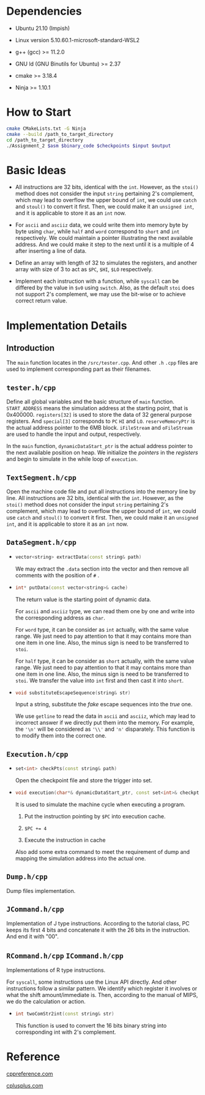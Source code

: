 # Dependencies

- Ubuntu 21.10 (Impish)

- Linux version 5.10.60.1-microsoft-standard-WSL2

- g++ (gcc) >= 11.2.0

- GNU ld (GNU Binutils for Ubuntu) >= 2.37

- cmake >= 3.18.4

- Ninja >= 1.10.1

# How to Start

```bash
cmake CMakeLists.txt -G Ninja
cmake --build /path_to_target_directory
cd /path_to_target_directory
./Assignment_2 $asm $binary_code $checkpoints $input $output 
```

# Basic Ideas

- All instructions are 32 bits, identical with the `int`. However, as the `stoi()` method does not consider the input `string` pertaining 2's complement, which may lead to overflow the upper bound of `int`, we could use `catch` and `stoul()` to convert it first. Then, we could make it an `unsigned int`, and it is applicable to store it as an `int` now. 

- For `ascii` and `asciiz` data, we could write them into memory byte by byte using `char`, while `half` and `word` correspond to `short` and `int` respectively. We could maintain a pointer illustrating the next available address. And we could make it step to the next until it is a multiple of 4 after inserting a line of data. 

- Define an array with length of 32 to simulates the registers, and another array with size of 3 to act as `$PC`, `$HI`, `$LO` respectively. 

- Implement each instruction with a function, while `syscall` can be differed by the value in `$v0` using `switch`. Also, as the default `stoi` does not support 2's complement, we may use the bit-wise or to achieve correct return value. 

# Implementation Details

## Introduction

The `main` function locates in the `/src/tester.cpp`. And other `.h` `.cpp` files are used to implement corresponding part as their filenames.

## `tester.h/cpp`

Define all global variables and the basic structure of `main` function. `START_ADDRESS` means the simulation address at the starting point, that is 0x400000. `registers[32]` is used to store the data of 32 general purpose registers. And `special[3]` corresponds to `PC` `HI` and `LO`. `reserveMemoryPtr` is the actual address pointer to the 6MB block. `iFileStream` and `oFileStream` are used to handle the input and output, respectively.

In the `main` function, `dynamicDataStart_ptr` is the actual address pointer to the next available position on heap. We initialize the *pointers* in the *registers* and begin to simulate in the while loop of `execution`.

## `TextSegment.h/cpp`

Open the machine code file and put all instructions into the memory line by line. All instructions are 32 bits, identical with the `int`. However, as the `stoi()` method does not consider the input `string` pertaining 2's complement, which may lead to overflow the upper bound of `int`, we could use `catch` and `stoul()` to convert it first. Then, we could make it an `unsigned int`, and it is applicable to store it as an `int` now.

## `DataSegment.h/cpp`

- ```cpp
  vector<string> extractData(const string& path)
  ```
  
  We may extract the `.data` section into the vector and then remove all comments with the position of `#` .

- ```cpp
  int* putData(const vector<string>& cache)
  ```
  
  The return value is the starting point of dynamic data.
  
  For `ascii` and `asciiz` type, we can read them one by one and write into the corresponding address as `char`.
  
  For `word` type, it can be consider as `int` actually, with the same value range. We just need to pay attention to that it may contains more than one item in one line. Also, the minus sign is need to be transferred to `stoi`.
  
  For `half` type, it can be consider as `short` actually, with the same value range. We just need to pay attention to that it may contains more than one item in one line. Also, the minus sign is need to be transferred to `stoi`. We transfer the value into `int` first and then cast it into `short`.

- ```cpp
  void substituteEscapeSequence(string& str)
  ```
  
  Input a string, substitute the *fake* escape sequences into the *true* one. 
  
  We use `getline` to read the data in `ascii` and `asciiz`, which may lead to incorrect answer if  we directly put them into the memory. For example, the `'\n'` will be considered as `'\\'` and `'n'` disparately. This function is to modify them into the correct one.

## `Execution.h/cpp`

- ```cpp
  set<int> checkPts(const string& path)
  ```
  
  Open the checkpoint file and store the trigger into set.

- ```cpp
  void execution(char*& dynamicDataStart_ptr, const set<int>& checkpts)
  ```
  
  It is used to simulate the machine cycle when executing a program.
  
  1. Put the instruction pointing by `$PC` into execution cache.
  
  2. `$PC += 4`
  
  3. Execute the instruction in cache
  
  Also add some extra command to meet the requirement of dump and mapping the simulation address into the actual one.

## `Dump.h/cpp`

Dump files implementation.

## `JCommand.h/cpp`

Implementation of J type instructions. According to the tutorial class, PC keeps its first 4 bits and concatenate it with the 26 bits in the instruction. And end it with "00".

## `RCommand.h/cpp` `ICommand.h/cpp`

Implementations of R type instructions.

For `syscall`, some instructions use the Linux API directly. And other instructions follow a similar pattern. We identify which register it involves or what the shift amount/immediate is. Then, according to the manual of MIPS, we do the calculation or action.

- ```cpp
  int twoComStr2int(const string& str)
  ```
  
  This function is used to convert the 16 bits binary string into corresponding int with 2's complement.

# Reference

[cppreference.com](https://en.cppreference.com/)

[cplusplus.com](https://cplusplus.com/)
